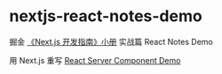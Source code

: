 # nextjs-react-notes-demo

掘金 [《Next.js 开发指南》小册](https://s.juejin.cn/ds/i8kJo2o8/) 实战篇 React Notes Demo

用 Next.js 重写 [React Server Component Demo](https://github.com/reactjs/server-components-demo)
